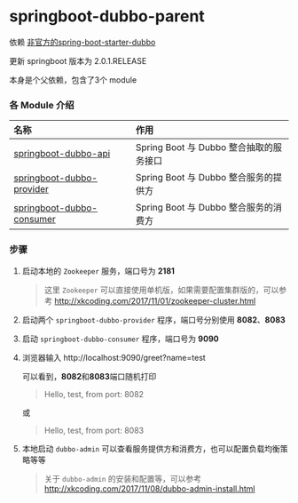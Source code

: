 # springboot-dubbo-parent

依赖 [非官方的spring-boot-starter-dubbo](https://gitee.com/reger/spring-boot-starter-dubbo)

更新 springboot 版本为 2.0.1.RELEASE

本身是个父依赖，包含了3个 module

### 各 Module 介绍

| 名称                                                         | 作用                                    |
| :----------------------------------------------------------- | :-------------------------------------- |
| [springboot-dubbo-api](./springboot-dubbo-api/pom.xml) | Spring Boot 与 Dubbo 整合抽取的服务接口 |
| [springboot-dubbo-provider](./springboot-dubbo-provider/pom.xml) | Spring Boot 与 Dubbo 整合服务的提供方   |
| [springboot-dubbo-consumer](./springboot-dubbo-consumer/pom.xml) | Spring Boot 与 Dubbo 整合服务的消费方   |

### 步骤

1. 启动本地的 `Zookeeper` 服务，端口号为 **2181**

   > 这里 `Zookeeper` 可以直接使用单机版，如果需要配置集群版的，可以参考 http://xkcoding.com/2017/11/01/zookeeper-cluster.html

2. 启动两个 `springboot-dubbo-provider` 程序，端口号分别使用 **8082**、**8083**

3. 启动 `springboot-dubbo-consumer` 程序，端口号为 **9090**

4. 浏览器输入 http://localhost:9090/greet?name=test 

   可以看到，**8082**和**8083**端口随机打印

   > Hello, test, from port: 8082

   或

   > Hello, test, from port: 8083

5. 本地启动 `dubbo-admin` 可以查看服务提供方和消费方，也可以配置负载均衡策略等等

   > 关于 `dubbo-admin` 的安装和配置等，可以参考 http://xkcoding.com/2017/11/08/dubbo-admin-install.html